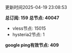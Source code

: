 更新时间2025-04-19 23:08:53

**总订阅: 159**
**总节点: 40047**
- vless节点: 15015
- hysteria2节点: 1

**google ping有效节点: 409**
